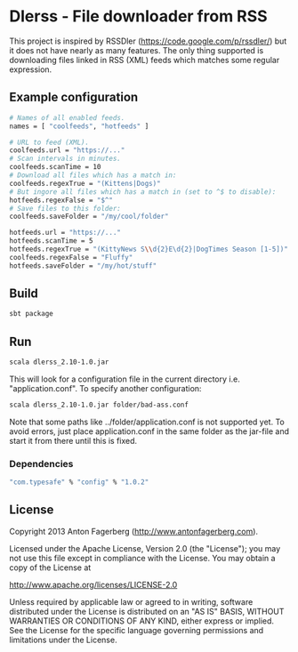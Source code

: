 # Dlerss - File downloader from RSS
This project is inspired by RSSDler (https://code.google.com/p/rssdler/) but it does not have nearly as many features.
The only thing supported is downloading files linked in RSS (XML) feeds which matches some regular expression.

## Example configuration
```bash
# Names of all enabled feeds.
names = [ "coolfeeds", "hotfeeds" ]

# URL to feed (XML).
coolfeeds.url = "https://..."
# Scan intervals in minutes.
coolfeeds.scanTime = 10
# Download all files which has a match in:
coolfeeds.regexTrue = "(Kittens|Dogs)"
# But ingore all files which has a match in (set to ^$ to disable):
hotfeeds.regexFalse = "$^"
# Save files to this folder:
coolfeeds.saveFolder = "/my/cool/folder"

hotfeeds.url = "https://..."
hotfeeds.scanTime = 5
hotfeeds.regexTrue = "(KittyNews S\\d{2}E\d{2}|DogTimes Season [1-5])"
coolfeeds.regexFalse = "Fluffy"
hotfeeds.saveFolder = "/my/hot/stuff"
```

## Build
```bash
sbt package
```

## Run
```bash
scala dlerss_2.10-1.0.jar
```

This will look for a configuration file in the current directory i.e. "application.conf". To specify another configuration:
```bash
scala dlerss_2.10-1.0.jar folder/bad-ass.conf
```

Note that some paths like ../folder/application.conf is not supported yet. To avoid errors, just place application.conf in the same folder as the jar-file and start it from there until this is fixed.

### Dependencies
```bash
"com.typesafe" % "config" % "1.0.2"
```

## License
Copyright 2013 Anton Fagerberg (http://www.antonfagerberg.com).

Licensed under the Apache License, Version 2.0 (the "License"); you may not use this file except in compliance with the License. You may obtain a copy of the License at

http://www.apache.org/licenses/LICENSE-2.0

Unless required by applicable law or agreed to in writing, software distributed under the License is distributed on an "AS IS" BASIS, WITHOUT WARRANTIES OR CONDITIONS OF ANY KIND, either express or implied. See the License for the specific language governing permissions and limitations under the License.